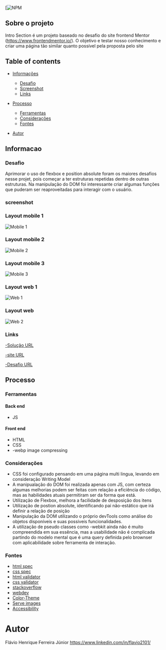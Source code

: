 [![NPM](https://github.com/flavi2101/intro-section-drop-down/blob/master/LICENSE) 

## Sobre o projeto

Intro Section é um projeto baseado no desafio do site frontend Mentor (https://www.frontendmentor.io/). O objetivo e testar nosso conhecimento e criar uma página tão similar quanto possível pela proposta pelo site


## Table of contents

- [Informações](#informacao)
  - [Desafio](#desafio)
  - [Screenshot](#screenshot)
  - [Links](#links)
- [Processo](#processo)
  - [Ferramentas](#ferramentas)
  - [Considerações](#considerações)
  - [Fontes](#fontes)

- [Autor](#autor)


## Informacao

### Desafio

Aprimorar o uso de flexbox e position absolute foram os maiores desafios nesse projet, pois começar a ter estruturas repetidas dentro de outras estruturas.
Na manipulação do DOM foi interessante criar algumas funções que puderam ser reaproveitadas para interagir com o usuário.

### screenshot

### Layout mobile 1
![Mobile 1](https://github.com/flavi2101/intro-section-drop-down/blob/master/src/screenshots/mobile_version_3.png)


### Layout mobile 2
![Mobile 2](https://github.com/flavi2101/intro-section-drop-down/blob/master/src/screenshots/mobile_version_2.png)

### Layout mobile 3
![Mobile 3](https://github.com/flavi2101/intro-section-drop-down/blob/master/src/screenshots/mobile_version_3.png)


### Layout web 1
![Web 1](https://github.com/flavi2101/intro-section-drop-down/blob/master/src/screenshots/desktop_version_1.png)

### Layout web
![Web 2](https://github.com/flavi2101/intro-section-drop-down/blob/master/src/screenshots/desktop_version_2.png)

### Links

[-Solução URL](https://github.com/flavi2101/intro-section-drop-down)

[-site URL](https://flavi2101.github.io/intro-section-drop-down/)

[-Desafio URL](https://www.frontendmentor.io/challenges/intro-section-with-dropdown-navigation-ryaPetHE5/hub/intro-section-with-dropdown-navigation-HmFpyt9KwP)

## Processo

### Ferramentas

#### Back end
- JS

#### Front end
- HTML
- CSS
- -webp image compressing


### Considerações
- CSS foi configurado pensando em uma página multi lingua, levando em consideração Writing Model
- A manipualação do DOM foi realizada apenas com JS, com certeza algumas melhorias podem ser feitas com relação a eficiência do código, mas as habilidades atuais permitiram ser da forma que está.
- Utilização de Flexbox, melhora a facilidade de desposição dos itens
- Utilização de postion absolute, identificando pai não-estático que irá definir a relação de posição
- Manipulação da DOM utilizando o próprio devTools como análise do objetos disponíveis e suas possiveis funcionalidades.
- A utilização de pseudo classes como -webkit ainda não é muito compreendida em sua essência, mas a usabilidade não é complicada partindo do modelo mental que é uma query definida pelo brownser com aplicabilidade sobre ferramenta de interação.

### Fontes
- [html spec](https://html.spec.whatwg.org/)
- [css spec](https://www.w3.org/Style/CSS/)
- [html validator](https://validator.w3.org/#validate_by_input)
- [css validator](https://jigsaw.w3.org/css-validator/#validate_by_input)
- [stackoverflow](https://stackoverflow.com/questions/70845195/define-dark-mode-for-both-a-class-and-a-media-query-without-repeat-css-custom-p)
- [webdev](https://web.dev/color-scheme/)
- [Color-Theme](https://css-tricks.com/a-dry-approach-to-color-themes-in-css/)
- [Serve images](https://web.dev/uses-webp-images/?utm_source=lighthouse&utm_medium=devtools)
- [Accessibility ](https://wave.webaim.org/)


# Autor
Flávio Henrique Ferreira Júnior
https://www.linkedin.com/in/flavio2101/
